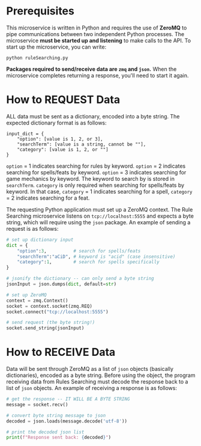 # Prerequisites
This microservice is written in Python and requires the use of **ZeroMQ** to pipe communications between two independent Python processes. The microservice **must be started up and listening** to make calls to the API. To start up the microservice, you can write: 
```
python ruleSearching.py
```
**Packages required to send/receive data are ```zmq``` and ```json```.** When the microservice completes returning a response, you'll need to start it again.

# How to REQUEST Data
ALL data must be sent as a dictionary, encoded into a byte string. The expected dictionary format is as follows:
```
input_dict = {
    "option": [value is 1, 2, or 3],
    "searchTerm": [value is a string, cannot be ""],
    "category": [value is 1, 2, or ""]
}
```
```option``` = 1 indicates searching for rules by keyword. ```option``` = 2 indicates searching for spells/feats by keyword. ```option``` = 3 indicates searching for game mechanics by keyword. The keyword to search by is stored in ```searchTerm```. ```category``` is only required when searching for spells/feats by keyword. In that case, ```category``` = 1 indicates searching for a spell, ```category``` = 2 indicates searching for a feat.

The requesting Python application must set up a ZeroMQ context. The Rule Searching microservice listens on ```tcp://localhost:5555``` and expects a byte string, which will require using the ```json``` package. An example of sending a request is as follows:
```python
# set up dictionary input
dict = {
    "option":3,          # search for spells/feats
    "searchTerm":"aCiD", # keyword is "acid" (case insensitive)
    "category":1,        # search for spells specifically
}

# jsonify the dictionary -- can only send a byte string
jsonInput = json.dumps(dict, default=str)

# set up ZeroMQ
context = zmq.Context()
socket = context.socket(zmq.REQ)
socket.connect("tcp://localhost:5555")

# send request (the byte string!)
socket.send_string(jsonInput)
```

# How to RECEIVE Data
Data will be sent through ZeroMQ as a list of ```json``` objects (basically dictionaries), encoded as a byte string. Before using the object, the program receiving data from Rules Searching must decode the response back to a list of ```json``` objects. An example of receiving a response is as follows:
```python
# get the response -- IT WILL BE A BYTE STRING
message = socket.recv()

# convert byte string message to json
decoded = json.loads(message.decode('utf-8'))

# print the decoded json list
print(f"Response sent back: {decoded}")
```
